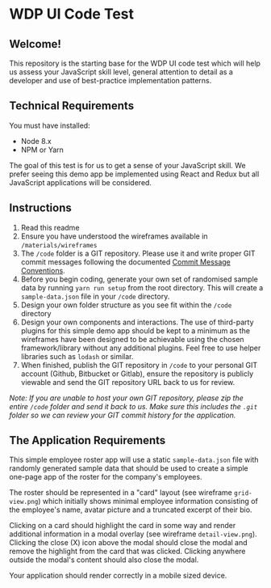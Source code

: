 # WDP UI Code Test

## Welcome!

This repository is the starting base for the WDP UI code test which will help us assess your JavaScript skill level, general attention to detail as a developer and use of best-practice implementation patterns.

## Technical Requirements

You must have installed:
- Node 8.x
- NPM or Yarn

The goal of this test is for us to get a sense of your JavaScript skill. We prefer seeing this demo app be implemented using React and Redux but all JavaScript applications will be considered.

## Instructions

1. Read this readme
2. Ensure you have understood the wireframes available in `/materials/wireframes`
3. The `/code` folder is a GIT repository. Please use it and write proper GIT commit messages following the documented [Commit Message Conventions](https://gist.github.com/stephenparish/9941e89d80e2bc58a153).
4. Before you begin coding, generate your own set of randomised sample data by running `yarn run setup` from the root directory. This will create a `sample-data.json` file in your `/code` directory.
5. Design your own folder structure as you see fit within the `/code` directory
6. Design your own components and interactions. The use of third-party plugins for this simple demo app should be kept to a minimum as the wireframes have been designed to be achievable using the chosen framework/library without any additional plugins. Feel free to use helper libraries such as `lodash` or similar.
7. When finished, publish the GIT repository in `/code` to your personal GIT account (Github, Bitbucket or Gitlab), ensure the repository is publicly viewable and send the GIT repository URL back to us for review.

_*Note:* If you are unable to host your own GIT repository, please zip the entire `/code` folder and send it back to us. Make sure this includes the `.git` folder so we can review your GIT commit history for the application._

## The Application Requirements

This simple employee roster app will use a static `sample-data.json` file with randomly generated sample data that should be used to create a simple one-page app of the roster for the company's employees.

The roster should be represented in a "card" layout (see wireframe `grid-view.png`) which initially shows minimal employee information consisting of the employee's name, avatar picture and a truncated excerpt of their bio.

Clicking on a card should highlight the card in some way and render additional information in a modal overlay (see wireframe `detail-view.png`). Clicking the close (X) icon above the modal should close the modal and remove the highlight from the card that was clicked. Clicking anywhere outside the modal's content should also close the modal.

Your application should render correctly in a mobile sized device.
